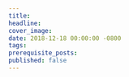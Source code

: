 ```yaml
---
title:
headline:
cover_image:
date: 2018-12-18 00:00:00 -0800
tags:
prerequisite_posts:
published: false
---
```


